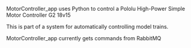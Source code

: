 MotorController_app uses Python to control a Pololu High-Power Simple Motor Controller G2 18v15

This is part of a system for automatically controlling model trains.

MotorController_app currently gets commands from RabbitMQ
